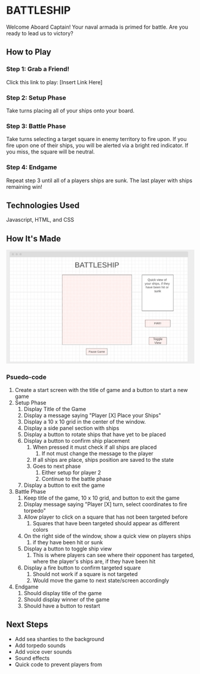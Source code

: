 # BATTLESHIP

Welcome Aboard Captain!  Your naval armada is primed for battle.  Are you ready to lead us to victory?

## How to Play
### Step 1: Grab a Friend!
Click this link to play: [Insert Link Here]
### Step 2: Setup Phase
Take turns placing all of your ships onto your board.
### Step 3: Battle Phase
Take turns selecting a target square in enemy territory to fire upon.  If you fire upon one of their ships, you will be alerted via a bright red indicator.  If you miss, the square will be neutral.
### Step 4: Endgame
Repeat step 3 until all of a players ships are sunk.  The last player with ships remaining win!    

## Technologies Used
Javascript, HTML, and CSS

## How It's Made
![wireframe of the Battleship play screen](./assets/wire-frame.png)
### Psuedo-code
1. Create a start screen with the title of game and a button to start a new game
2. Setup Phase
   1. Display Title of the Game
   2. Display a message saying "Player [X] Place your Ships"
   3. Display a 10 x 10 grid in the center of the window.
   4. Display a side panel section with ships
   5. Display a button to rotate ships that have yet to be placed
   6. Display a button to confirm ship placement
      1. When pressed it must check if all ships are placed
         1. If not must change the message to the player
      2. If all ships are place, ships position are saved to the state
      3. Goes to next phase 
         1. Either setup for player 2
         2. Continue to the battle phase
   7. Display a button to exit the game
3. Battle Phase
   1. Keep title of the game, 10 x 10 grid, and button to exit the game
   2. Display message saying "Player [X] turn, select coordinates to fire torpedo"
   3. Allow player to click on a square that has not been targeted before
      1. Squares that have been targeted should appear as different colors
   4. On the right side of the window, show a quick view on players ships
      1. if they have been hit or sunk
   5. Display a button to toggle ship view 
      1. This is where players can see where their opponent has targeted, where the player's ships are, if they have been hit
   6. Display a fire button to confirm targeted square
      1. Should not work if a square is not targeted
      2. Would move the game to next state/screen accordingly
4. Endgame
   1. Should display title of the game
   2. Should display winner of the game
   3. Should have a button to restart




## Next Steps
- Add sea shanties to the background
- Add torpedo sounds
- Add voice over sounds
- Sound effects
- Quick code to prevent players from 
